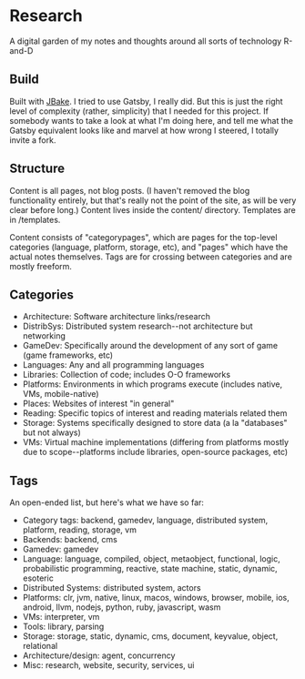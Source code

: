 # Research
A digital garden of my notes and thoughts around all sorts of technology R-and-D

## Build
Built with [JBake](https://jbake.org/). I tried to use Gatsby, I really did. But this is just the right level of complexity (rather, simplicity) that I needed for this project. If somebody wants to take a look at what I'm doing here, and tell me what the Gatsby equivalent looks like and marvel at how wrong I steered, I totally invite a fork.

## Structure
Content is all pages, not blog posts. (I haven't removed the blog functionality entirely, but that's really not the point of the site, as will be very clear before long.) Content lives inside the content/ directory. Templates are in /templates.

Content consists of "categorypages", which are pages for the top-level categories (language, platform, storage, etc), and "pages" which have the actual notes themselves. Tags are for crossing between categories and are mostly freeform.

## Categories
* Architecture: Software architecture links/research
* DistribSys: Distributed system research--not architecture but networking
* GameDev: Specifically around the development of any sort of game (game frameworks, etc)
* Languages: Any and all programming languages
* Libraries: Collection of code; includes O-O frameworks
* Platforms: Environments in which programs execute (includes native, VMs, mobile-native)
* Places: Websites of interest "in general"
* Reading: Specific topics of interest and reading materials related them
* Storage: Systems specifically designed to store data (a la "databases" but not always)
* VMs: Virtual machine implementations (differing from platforms mostly due to scope--platforms include libraries, open-source packages, etc)

## Tags
An open-ended list, but here's what we have so far:

* Category tags: backend, gamedev, language, distributed system, platform, reading, storage, vm
* Backends: backend, cms
* Gamedev: gamedev
* Language: language, compiled, object, metaobject, functional, logic, probabilistic programming, reactive, state machine, static, dynamic, esoteric
* Distributed Systems: distributed system, actors
* Platforms: clr, jvm, native, linux, macos, windows, browser, mobile, ios, android, llvm, nodejs, python, ruby, javascript, wasm
* VMs: interpreter, vm
* Tools: library, parsing
* Storage: storage, static, dynamic, cms, document, keyvalue, object, relational
* Architecture/design: agent, concurrency
* Misc: research, website, security, services, ui

